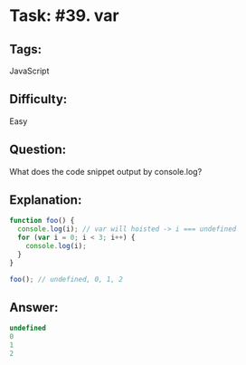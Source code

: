 # Task: #39. var

## Tags: 

JavaScript

## Difficulty:

Easy

## Question:

What does the code snippet output by console.log?

## Explanation:

```javascript
function foo() {
  console.log(i); // var will hoisted -> i === undefined
  for (var i = 0; i < 3; i++) {
    console.log(i);
  }
}

foo(); // undefined, 0, 1, 2
```

## Answer:

```javascript
undefined
0
1
2
```
